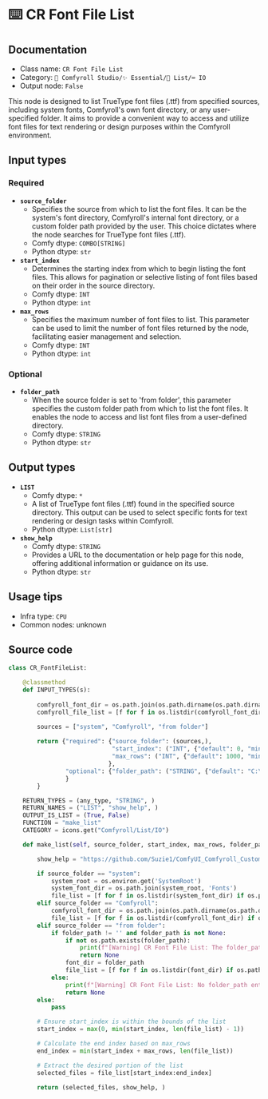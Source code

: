 # ⌨️ CR Font File List
## Documentation
- Class name: `CR Font File List`
- Category: `🧩 Comfyroll Studio/✨ Essential/📜 List/⌨️ IO`
- Output node: `False`

This node is designed to list TrueType font files (.ttf) from specified sources, including system fonts, Comfyroll's own font directory, or any user-specified folder. It aims to provide a convenient way to access and utilize font files for text rendering or design purposes within the Comfyroll environment.
## Input types
### Required
- **`source_folder`**
    - Specifies the source from which to list the font files. It can be the system's font directory, Comfyroll's internal font directory, or a custom folder path provided by the user. This choice dictates where the node searches for TrueType font files (.ttf).
    - Comfy dtype: `COMBO[STRING]`
    - Python dtype: `str`
- **`start_index`**
    - Determines the starting index from which to begin listing the font files. This allows for pagination or selective listing of font files based on their order in the source directory.
    - Comfy dtype: `INT`
    - Python dtype: `int`
- **`max_rows`**
    - Specifies the maximum number of font files to list. This parameter can be used to limit the number of font files returned by the node, facilitating easier management and selection.
    - Comfy dtype: `INT`
    - Python dtype: `int`
### Optional
- **`folder_path`**
    - When the source folder is set to 'from folder', this parameter specifies the custom folder path from which to list the font files. It enables the node to access and list font files from a user-defined directory.
    - Comfy dtype: `STRING`
    - Python dtype: `str`
## Output types
- **`LIST`**
    - Comfy dtype: `*`
    - A list of TrueType font files (.ttf) found in the specified source directory. This output can be used to select specific fonts for text rendering or design tasks within Comfyroll.
    - Python dtype: `List[str]`
- **`show_help`**
    - Comfy dtype: `STRING`
    - Provides a URL to the documentation or help page for this node, offering additional information or guidance on its use.
    - Python dtype: `str`
## Usage tips
- Infra type: `CPU`
- Common nodes: unknown


## Source code
```python
class CR_FontFileList:

    @classmethod
    def INPUT_TYPES(s):
    
        comfyroll_font_dir = os.path.join(os.path.dirname(os.path.dirname(os.path.realpath(__file__))), "fonts")       
        comfyroll_file_list = [f for f in os.listdir(comfyroll_font_dir) if os.path.isfile(os.path.join(comfyroll_font_dir, f)) and f.lower().endswith(".ttf")]

        sources = ["system", "Comfyroll", "from folder"]
        
        return {"required": {"source_folder": (sources,),
                             "start_index": ("INT", {"default": 0, "min": 0, "max": 9999}),
                             "max_rows": ("INT", {"default": 1000, "min": 1, "max": 9999}),                            
                            },
                "optional": {"folder_path": ("STRING", {"default": "C:\Windows\Fonts", "multiline": False}),
                }
        }

    RETURN_TYPES = (any_type, "STRING", )
    RETURN_NAMES = ("LIST", "show_help", )
    OUTPUT_IS_LIST = (True, False)
    FUNCTION = "make_list"
    CATEGORY = icons.get("Comfyroll/List/IO")

    def make_list(self, source_folder, start_index, max_rows, folder_path="C:\Windows\Fonts"):

        show_help = "https://github.com/Suzie1/ComfyUI_Comfyroll_CustomNodes/wiki/List-Nodes#cr-font-file-list"

        if source_folder == "system":
            system_root = os.environ.get('SystemRoot')
            system_font_dir = os.path.join(system_root, 'Fonts')   
            file_list = [f for f in os.listdir(system_font_dir) if os.path.isfile(os.path.join(system_font_dir, f)) and f.lower().endswith(".ttf")]
        elif source_folder == "Comfyroll":
            comfyroll_font_dir = os.path.join(os.path.dirname(os.path.dirname(os.path.realpath(__file__))), "fonts")       
            file_list = [f for f in os.listdir(comfyroll_font_dir) if os.path.isfile(os.path.join(comfyroll_font_dir, f)) and f.lower().endswith(".ttf")]
        elif source_folder == "from folder":
            if folder_path != '' and folder_path is not None:
                if not os.path.exists(folder_path):
                    print(f"[Warning] CR Font File List: The folder_path `{folder_path}` does not exist")
                    return None
                font_dir = folder_path     
                file_list = [f for f in os.listdir(font_dir) if os.path.isfile(os.path.join(font_dir, f)) and f.lower().endswith(".ttf")]
            else:    
                print(f"[Warning] CR Font File List: No folder_path entered")
                return None                
        else:
            pass

        # Ensure start_index is within the bounds of the list
        start_index = max(0, min(start_index, len(file_list) - 1))

        # Calculate the end index based on max_rows
        end_index = min(start_index + max_rows, len(file_list))

        # Extract the desired portion of the list
        selected_files = file_list[start_index:end_index]

        return (selected_files, show_help, )

```
